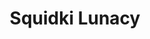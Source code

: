 ---
slug: squidki-lunacy
title: Squidki Lunacy
description: "Squidki Lunacy is an exciting online game. Play for free directly in your browser!"
icon: /images/new_mods/Sprunki Lunacy.png
url: https://wowtbc.net/sprunkin/lunacy/index.html
previewImage: /images/new_mods/Sprunki Lunacy.png
type: new mods

# SEO配置
seo:
  title: "Squidki Lunacy - Play Free Online Game | Fun Browser Games"
  description: "Squidki Lunacy - Play this fun online game for free in your browser. No download required!"
  ogImage: "/images/new_mods/Sprunki Lunacy.png"
  keywords: "squidki-lunacy, online game, browser game, free game, new mods game, play online"

videoUrls:
  - https://www.youtube.com/embed/example1
  - https://www.youtube.com/embed/example2

whyPlay:
  title: "Why Play Squidki Lunacy?"
  items:
    - "Immersive Gameplay: Squidki Lunacy offers an engaging and immersive gaming experience that will keep you entertained for hours"
    - "Challenging Levels: Test your skills with increasingly difficult challenges and obstacles"
    - "Beautiful Graphics: Enjoy stunning visuals and smooth animations that bring the game world to life"
    - "Regular Updates: New content and features are added regularly to keep the game fresh and exciting"
    - "Free to Play: Experience all the fun without spending a penny"
    - "Community Features: Connect with other players, share strategies, and compete for high scores"
    - "Cross-Platform: Play on any device with a web browser, no downloads required"

features:
  title: "Key Features of Squidki Lunacy"
  image: "/images/new_mods/Sprunki Lunacy.png"
  items:
    - "Intuitive Controls: Easy to learn controls make Squidki Lunacy accessible for players of all skill levels"
    - "Multiple Game Modes: Enjoy various gameplay options that provide different challenges and experiences"
    - "Character Customization: Personalize your gaming experience with unique characters and items"
    - "Achievement System: Complete special tasks to earn rewards and recognition"
    - "Leaderboards: Compete with players worldwide and see who can achieve the highest scores"

characteristics:
  title: "Game Characteristics"
  image: "/images/new_mods/Sprunki Lunacy.png"
  items:
    - "Genre: New mods game with elements of strategy and skill"
    - "Difficulty: Suitable for both casual gamers and those seeking a challenge"
    - "Play Time: Quick sessions or extended gameplay, depending on your preference"
    - "Art Style: Vibrant and engaging visuals that enhance the gaming experience"
    - "Sound Design: Immersive audio that complements the gameplay perfectly"

info: "Squidki Lunacy is an exciting online game that offers players a unique and engaging gaming experience. With its intuitive controls, stunning visuals, and challenging gameplay, Squidki Lunacy provides hours of entertainment for players of all ages and skill levels. Whether you're looking for a quick gaming session during a break or an extended play session, Squidki Lunacy delivers an immersive experience that will keep you coming back for more. The game features multiple levels of increasing difficulty, ensuring that players are constantly challenged as they progress. With regular updates adding new content and features, Squidki Lunacy remains fresh and exciting, providing endless entertainment options for its growing community of players."

howToPlayIntro: "Welcome to Squidki Lunacy! This guide will walk you through the basics and help you master the game. Whether you're a beginner or looking to improve your skills, these tips and instructions will enhance your gaming experience."

howToPlaySteps:
  - title: "Getting Started"
    description: "Begin your Squidki Lunacy adventure by familiarizing yourself with the controls. Use your keyboard or mouse to navigate through the game interface. The tutorial will guide you through the basic mechanics and help you understand the objectives."
  - title: "Understanding the Objectives"
    description: "In Squidki Lunacy, your main goal is to progress through levels by completing specific objectives. Each level presents unique challenges that require different strategies and approaches."
  - title: "Mastering the Controls"
    description: "Practice using the controls to improve your precision and reaction time. Squidki Lunacy requires quick reflexes and strategic thinking to overcome obstacles and defeat opponents."
  - title: "Utilizing Power-ups"
    description: "Collect power-ups throughout the game to enhance your abilities and overcome difficult challenges. Each power-up offers unique advantages that can be crucial for success."
  - title: "Developing Strategies"
    description: "As you progress in Squidki Lunacy, develop effective strategies for different scenarios. Analyze patterns, anticipate challenges, and adapt your approach to maximize your performance."

faq:
  title: "Frequently Asked Questions about Squidki Lunacy"
  items:
    - question: "Is Squidki Lunacy free to play?"
      answer: "Yes, Squidki Lunacy is completely free to play directly in your web browser. No downloads or purchases are required to enjoy the full game experience."
    - question: "Can I play Squidki Lunacy on mobile devices?"
      answer: "Yes, Squidki Lunacy is optimized for both desktop and mobile play. You can enjoy the game on any device with a web browser and internet connection."
    - question: "Are there any in-game purchases?"
      answer: "While Squidki Lunacy is free to play, there may be optional in-game purchases available for cosmetic items or additional features that don't affect core gameplay."
    - question: "How often is Squidki Lunacy updated?"
      answer: "The developers regularly update Squidki Lunacy with new content, features, and improvements based on player feedback and game performance."
    - question: "Can I play Squidki Lunacy offline?"
      answer: "Currently, Squidki Lunacy requires an internet connection to play as it's a browser-based online game."
    - question: "Is Squidki Lunacy suitable for children?"
      answer: "Yes, Squidki Lunacy is designed to be family-friendly and suitable for players of all ages."
    - question: "How do I report bugs or issues?"
      answer: "If you encounter any problems while playing Squidki Lunacy, you can report them through the game's support page or contact the developers directly through their website."
    - question: "Still Have Questions?"
      answer: "If you have additional questions about Squidki Lunacy that aren't covered in this FAQ, please visit our support center or contact our customer service team for assistance."
---